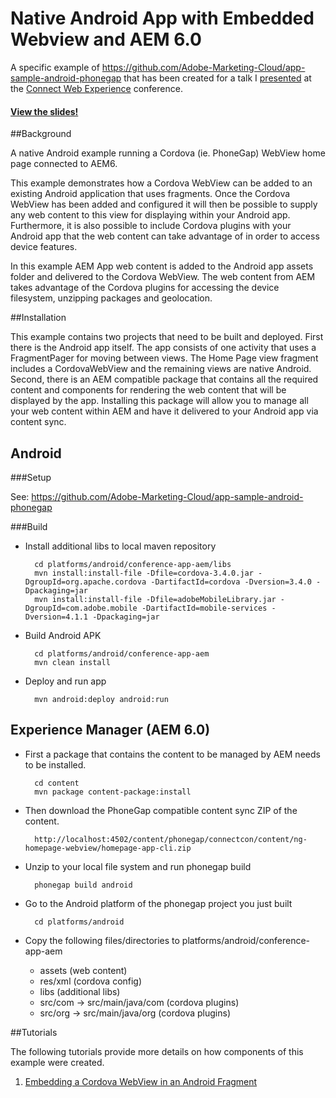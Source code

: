 Native Android App with Embedded Webview and AEM 6.0
===========

A specific example of <https://github.com/Adobe-Marketing-Cloud/app-sample-android-phonegap> that has been created for a
talk I [presented](http://me.planetrumsey.ca/assets/aem-apps-in-native) at the [Connect Web Experience](http://www.connectcon.ch/2014/en.html) conference.

#### [View the slides!](http://me.planetrumsey.ca/assets/aem-apps-in-native)

##Background

A native Android example running a Cordova (ie. PhoneGap) WebView home page connected to AEM6.

This example demonstrates how a Cordova WebView can be added to an existing Android application that uses fragments.  Once the Cordova WebView
has been added and configured it will then be possible to supply any web content to this view for displaying within your Android app.  Furthermore,
it is also possible to include Cordova plugins with your Android app that the web content can take advantage of in order to access device features.

In this example AEM App web content is added to the Android app assets folder and delivered to the Cordova WebView.  The web content from AEM takes
advantage of the Cordova plugins for accessing the device filesystem, unzipping packages and geolocation.

##Installation

This example contains two projects that need to be built and deployed.  First there is the Android app itself.  The app
consists of one activity that uses a FragmentPager for moving between views.  The Home Page view fragment includes a CordovaWebView and
the remaining views are native Android.  Second, there is an AEM compatible package that contains all the required content and components for
rendering the web content that will be displayed by the app.  Installing this package will allow you to manage all your web content within AEM
and have it delivered to your Android app via content sync.

Android
----

###Setup

See: <https://github.com/Adobe-Marketing-Cloud/app-sample-android-phonegap>

###Build

* Install additional libs to local maven repository

        cd platforms/android/conference-app-aem/libs
        mvn install:install-file -Dfile=cordova-3.4.0.jar -DgroupId=org.apache.cordova -DartifactId=cordova -Dversion=3.4.0 -Dpackaging=jar
        mvn install:install-file -Dfile=adobeMobileLibrary.jar -DgroupId=com.adobe.mobile -DartifactId=mobile-services -Dversion=4.1.1 -Dpackaging=jar

* Build Android APK

        cd platforms/android/conference-app-aem
        mvn clean install

* Deploy and run app

        mvn android:deploy android:run


Experience Manager (AEM 6.0)
----

* First a package that contains the content to be managed by AEM needs to be installed.

        cd content
        mvn package content-package:install

* Then download the PhoneGap compatible content sync ZIP of the content.

        http://localhost:4502/content/phonegap/connectcon/content/ng-homepage-webview/homepage-app-cli.zip

* Unzip to your local file system and run phonegap build

        phonegap build android

* Go to the Android platform of the phonegap project you just built

        cd platforms/android

* Copy the following files/directories to platforms/android/conference-app-aem
    * assets (web content)
    * res/xml (cordova config)
    * libs (additional libs)
    * src/com -> src/main/java/com (cordova plugins)
    * src/org -> src/main/java/org (cordova plugins)

##Tutorials

The following tutorials provide more details on how components of this example were created.

1. [Embedding a Cordova WebView in an Android Fragment](https://github.com/Adobe-Marketing-Cloud/app-sample-android-phonegap/wiki/Embed-Webview-in-Android-Fragment)